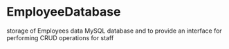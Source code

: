 # EmployeeDatabase

storage of Employees data MySQL database and to provide an interface for performing CRUD operations for staff